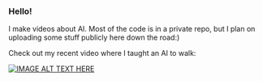 ### Hello!

I make videos about AI. Most of the code is in a private repo, but I plan on uploading some stuff publicly here down the road:)

Check out my recent video where I taught an AI to walk:

[![IMAGE ALT TEXT HERE](https://img.youtube.com/vi/L_4BPjLBF4E/0.jpg)](https://www.youtube.com/watch?v=L_4BPjLBF4E)
